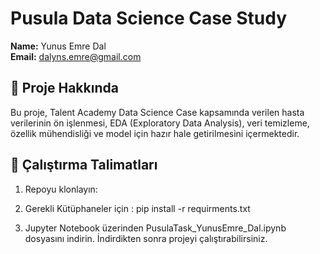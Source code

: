 # Pusula Data Science Case Study
**Name:** Yunus Emre Dal  
**Email:** dalyns.emre@gmail.com  

## 📌 Proje Hakkında
Bu proje, Talent Academy Data Science Case kapsamında verilen hasta verilerinin 
ön işlenmesi, EDA (Exploratory Data Analysis), veri temizleme, özellik mühendisliği 
ve model için hazır hale getirilmesini içermektedir.

## 🚀 Çalıştırma Talimatları
1. Repoyu klonlayın:
   
2. Gerekli Kütüphaneler için : 
   pip install -r requirments.txt
3. Jupyter Notebook üzerinden PusulaTask_YunusEmre_Dal.ipynb dosyasını indirin.
   İndirdikten sonra projeyi çalıştırabilirsiniz. 



